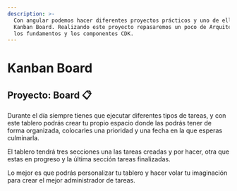 ```yaml
---
description: >-
  Con angular podemos hacer diferentes proyectos prácticos y uno de ellos es un
  Kanban Board. Realizando este proyecto repasaremos un poco de Arquitectura,
  los fundamentos y los componentes CDK.
---
```


# Kanban Board

## Proyecto: Board 📋

Durante el día siempre tienes que ejecutar diferentes tipos de tareas, y con este tablero podrás crear tu propio espacio donde las podrás tener de forma organizada,  colocarles una prioridad y una fecha en la que esperas culminarla. 

El tablero tendrá tres secciones una las tareas creadas y por hacer, otra que estas en progreso  y la última sección tareas finalizadas.

Lo mejor es que podrás personalizar tu tablero y hacer volar tu imaginación para crear el mejor administrador de tareas.






